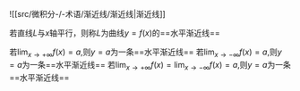 
![[src/微积分-/-术语/渐近线/渐近线|渐近线]]


若直线$L$与$x$轴平行，则称$L$为曲线$y=f(x)$的==水平渐近线==

若$\displaystyle{\lim_{ x \to +\infty }}f(x)=a$,则$y=a$为一条==水平渐近线==
若$\displaystyle{\lim_{ x \to -\infty }}f(x)=a$,则$y=a$为一条==水平渐近线==
若$\displaystyle{\lim_{ x \to +\infty }}f(x) = \lim_{ x \to -\infty }f(x) =a$,则$y=a$为一条==水平渐近线==

